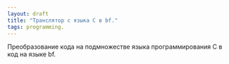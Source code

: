 ```yaml
---
layout: draft
title: "Транслятор с языка C в bf."
tags: programming.
---
```


Преобразование кода на подмножестве языка программирования C в код на языке bf.
